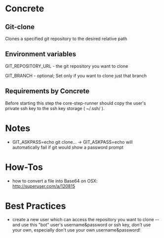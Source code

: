 # Concrete
## Git-clone
Clones a specified git repository to the desired relative path

## Environment variables
GIT_REPOSITORY_URL - the git repository you want to clone

GIT_BRANCH - optional; Set only if you want to clone just that branch

## Requirements by Concrete
Before starting this step the core-step-runner should copy the user's private ssh key to the ssh key storage ( ~/.ssh/ ).


# Notes
- GIT_ASKPASS=echo git clone... -> GIT_ASKPASS=echo will automatically fail if git would show a password prompt


# How-Tos
- how to convert a file into Base64 on OSX: http://superuser.com/a/120815


# Best Practices
- create a new user which can access the repository you want to clone
-- and use this "bot" user's username&password or ssh key, _don't_ use your own, especially don't use your own username&password!